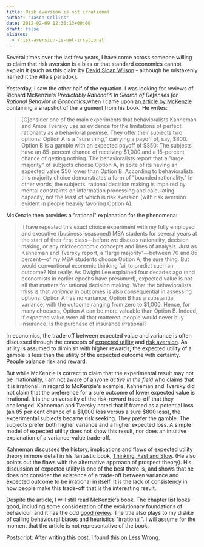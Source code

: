 ```yaml
---
title: Risk aversion is not irrational
author: "Jason Collins"
date: 2012-02-09 12:36:13+00:00
draft: false
aliases:
  - /risk-aversion-is-not-irrational
---
```


Several times over the last few years, I have come across someone willing to claim that risk aversion is a bias or that standard economics cannot explain it (such as this claim by [David Sloan Wilson](https://www.jasoncollins.blog/wilson-on-economics-and-evolution/) - although he mistakenly named it the Allais paradox).

Yesterday, I saw the other half of the equation. I was looking for reviews of Richard McKenzie's *Predictably Rational?: In Search of Defenses for Rational Behavior in Economics*,when I came upon [an article by McKenzie](http://www.econlib.org/library/Columns/y2010/McKenzierational.html) containing a snapshot of the argument from his book. He writes:

>[C]onsider one of the main experiments that behavioralists Kahneman and Amos Tversky use as evidence for the limitations of perfect rationality as a behavioral premise. They offer their subjects two options: Option A is a "sure thing," carrying a payoff of, say, $800. Option B is a gamble with an expected payoff of $850: The subjects have an 85-percent chance of receiving $1,000 and a 15-percent chance of getting nothing. The behavioralists report that a "large majority" of subjects choose Option A, in spite of its having an expected value $50 lower than Option B. According to behavioralists, this majority choice demonstrates a form of "bounded rationality." In other words, the subjects' rational decision making is impaired by mental constraints on information processing and calculating capacity, not the least of which is risk aversion (with risk aversion evident in people heavily favoring Option A).

McKenzie then provides a "rational" explanation for the phenomena:

> I have repeated this exact choice experiment with my fully employed and executive (business-seasoned) MBA students for several years at the start of their first class—before we discuss rationality, decision making, or any microeconomic concepts and lines of analysis. Just as Kahneman and Tversky report, a "large majority"—between 70 and 85 percent—of my MBA students choose Option A, the sure thing. But would conventional economic thinking fail to predict such an outcome? Not really. As Dwight Lee explained four decades ago (and economists in earlier epochs have presumed), expected value is not all that matters for rational decision making. What the behavioralists miss is that _variance_ in outcomes is also consequential in assessing options. Option A has no variance; Option B has a substantial variance, with the outcome ranging from zero to $1,000. Hence, for many choosers, Option A can be more valuable than Option B. Indeed, if expected value were all that mattered, people would never buy insurance. Is the purchase of insurance irrational?

In economics, the trade-off between expected value and variance is often discussed through the concepts of [expected utility](http://en.wikipedia.org/wiki/Expected_utility_hypothesis) and [risk aversion](http://en.wikipedia.org/wiki/Risk_aversion). As utility is assumed to diminish with higher rewards, the expected utility of a gamble is less than the utility of the expected outcome with certainty. People balance risk and reward.

But while McKenzie is correct to claim that the experimental result may not be irrationality, I am not aware of anyone _active in the field_ who claims that it is irrational. In regard to McKenzie's example, Kahneman and Tversky did not claim that the preference for a sure outcome of lower expected value is irrational. It is the universality of the risk-reward trade-off that they challenged. Kahneman and Tversky noted that if framed as a potential loss (an 85 per cent chance of a $1,000 loss versus a sure $800 loss), the experimental subjects became risk seeking. They prefer the gamble. The subjects prefer both higher variance and a higher expected loss. A simple model of expected utility does not show this result, nor does an intuitive explanation of a variance-value trade-off.

Kahneman discusses the history, implications and flaws of expected utility theory in more detail in his fantastic book, [Thinking, Fast and Slow](https://www.jasoncollins.blog/re-reading-kahnemans-thinking-fast-and-slow/). (He also points out the flaws with the alternative approach of prospect theory). His discussion of expected utility is one of the best there is, and shows that he does not consider the existence of a trade-off between variance and expected outcome to be irrational in itself. It is the lack of consistency in how people make this trade-off that is the interesting result.

Despite the article, I will still read McKenzie's book. The chapter list looks good, including some consideration of the evolutionary foundations of behaviour. and it has the odd [good review](http://increasingmu.wordpress.com/2011/02/27/book-review-predictably-rational/). The title also plays to my dislike of calling behavioural biases and heuristics "irrational". I will assume for the moment that the article is not representative of the book.

Postscript: After writing this post, I found [this on Less Wrong](http://lesswrong.com/lw/9oj/is_risk_aversion_really_irrational/).
